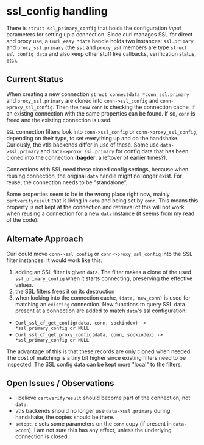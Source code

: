 # ssl_config handling

There is `struct ssl_primary_config` that holds the configuration *input* parameters for setting up a connection. Since curl manages SSL for direct and proxy use, a `Curl_easy *data` handle holds two instances: `ssl.primary` and `proxy_ssl.primary` (the `ssl` and `proxy_ssl` members are type `struct ssl_config_data` and also keep other stuff like callbacks, verification status, etc).

## Current Status

When creating a new connection `struct connectdata *conn`, `ssl.primary` and `proxy_ssl.primary` are cloned into `conn->ssl_config` and `conn->proxy_ssl_config`. Then the new `conn` is checking the connection cache, if an existing connection with the same properties can be found. If so, `conn` is freed and the existing connection is used.

`SSL` connection filters look into `conn->ssl_config` or `conn->proxy_ssl_config`, depending on their type, to set everything up and do the handshake. Curiously, the vtls backends differ in use of these. Some use `data->ssl.primary` and `data->proxy_ssl.primary` for config data that has been cloned into the connection (**bagder**: a leftover of earlier times?).

Connections with SSL need these cloned config settings, because when reusing connection, the original `data` handle might no longer exist. For reuse, the connection needs to be "standalone".

Some properties seem to be in the wrong place right now, mainly `certverifyresult` that is living in `data` and being set by `conn`. This means this property is not kept at the connection and retrieval of this will not work when reusing a connection for a new `data` instance (it seems from my read of the code).

## Alternate Approach

Curl could move `conn->ssl_config` or `conn->proxy_ssl_config` into the SSL filter instances. It would work like this:

1. adding an SSL filter is given `data`. The filter makes a clone of the used `ssl_primary_config` when it starts connecting, preserving the effective values.
1. the SSL filters frees it on its destruction
1. when looking into the connection cache, `(data, new_conn)` is used for matching an `existing` connection. New functions to query SSL data present at a connection are added to match `data`'s ssl configuration:
  - `Curl_ssl_cf_get_config(data, conn, sockindex) -> *ssl_primary_config or NULL`
  - `Curl_ssl_cf_get_proxy_config(data, conn, sockindex) -> *ssl_primary_config or NULL`

The advantage of this is that these records are only cloned when needed. The cost of matching is a tiny bit higher since existing filters need to be inspected. The SSL config data can be kept more "local" to the filters.

## Open Issues / Observations

* I believe `certverifyresult` should become part of the connection, not `data`.
* vtls backends should no longer use `data->ssl.primary` during handshake, the copies should be there.
* `setopt.c` sets some parameters on the `conn` copy (if present in `data->conn`). I am not sure this has any effect, unless the underlying connection is closed.
